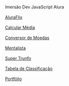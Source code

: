 Imersão Dev JavaScript Alura
<br><br>
<a href="https://sashirl.github.io/Imersao-Dev-JavaScript/AluraFlix/index.html">AluraFlix</a><br><br>
<a href="https://sashirl.github.io/Imersao-Dev-JavaScript/Calcular%20Média/index.html">Calcular Média</a><br><br>
<a href="https://sashirl.github.io/Imersao-Dev-JavaScript/Conversor%20de%20Moedas/index.html">Conversor de Moedas</a><br><br>
<a href="https://sashirl.github.io/Imersao-Dev-JavaScript/Mentalista/index.html">Mentalista</a><br><br>
<a href="https://sashirl.github.io/Imersao-Dev-JavaScript/Super%20Trunfo/index.html">Super Trunfo</a><br><br>
<a href="https://sashirl.github.io/Imersao-Dev-JavaScript/Tabela%20de%20Classificação/index.html">Tabela de Classificação</a><br><br>
<a href="https://sashirl.github.io/Imersao-Dev-JavaScript/Portfólio/index.html">Portfólio </a><br><br>
